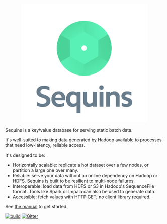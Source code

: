 <div align="center"><img src="doc/sequins.png" width="400px"/></div>

Sequins is a key/value database for serving static batch data.

It's well-suited to making data generated by Hadoop available to processes that
need low-latency, reliable access.

It's designed to be:

 - Horizontally scalable: replicate a hot dataset over a few nodes, or partition
   a large one over many.
 - Reliable: serve your data without an online dependency on Hadoop or HDFS.
   Sequins is built to be resilient to multi-node failures.
 - Interoperable: load data from HDFS or S3 in Hadoop's SequenceFile format.
   Tools like Spark or Impala can also be used to generate data.
 - Accessible: fetch values with HTTP GET; no client library required.

See [the manual](https://stripe.github.io/sequins/manual) to get started.

[![build](https://travis-ci.org/stripe/sequins.svg?branch=master)](https://travis-ci.org/stripe/sequins) [![Gitter](https://badges.gitter.im/gitterHQ/gitter.svg)](https://gitter.im/sequins/Lobby)
